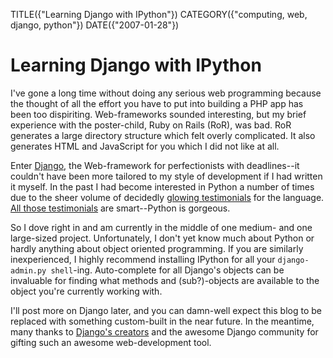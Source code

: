 TITLE({"Learning Django with IPython"})
CATEGORY({"computing, web, django, python"})
DATE({"2007-01-28"})

Learning Django with IPython
============================

I\'ve gone a long time without doing any serious web programming because
the thought of all the effort you have to put into building a PHP app
has been too dispiriting. Web-frameworks sounded interesting, but my
brief experience with the poster-child, Ruby on Rails (RoR), was bad.
RoR generates a large directory structure which felt overly complicated.
It also generates HTML and JavaScript for you which I did not like at
all.

Enter [Django](http://www.djangoproject.com/), the Web-framework for
perfectionists with deadlines\--it couldn\'t have been more tailored to
my style of development if I had written it myself. In the past I had
become interested in Python a number of times due to the sheer volume of
decidedly [glowing
testimonials](http://www.linuxjournal.com/article/3882) for the
language. [All those testimonials](http://www.python.org/about/success/)
are smart\--Python is gorgeous.

So I dove right in and am currently in the middle of one medium- and one
large-sized project. Unfortunately, I don\'t yet know much about Python
or hardly anything about object oriented programming. If you are
similarly inexperienced, I highly recommend installing IPython for all
your `django- admin.py shell`-ing. Auto-complete for all Django\'s
objects can be invaluable for finding what methods and (sub?)-objects
are available to the object you\'re currently working with.

I\'ll post more on Django later, and you can damn-well expect this blog
to be replaced with something custom-built in the near future. In the
meantime, many thanks to [Django\'s
creators](http://www.djangoproject.com/documentation/faq/#who-s-behind-this)
and the awesome Django community for gifting such an awesome
web-development tool.
